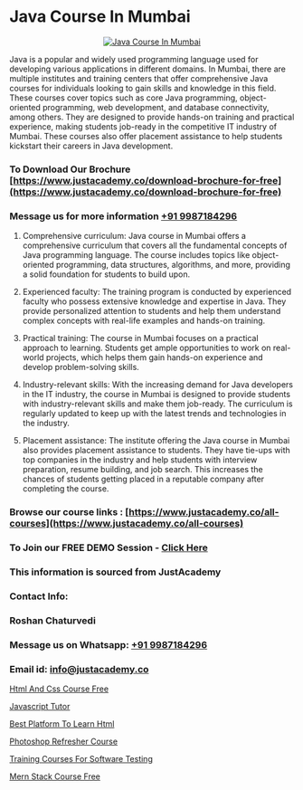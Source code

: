 # Java Course In Mumbai

<p align="center">
  <a href="https://justacademy.co/course-detail/core-java-training">
    <img src="https://justacademy.co/storage2/course_image/1677245426_course_image.webp" alt="Java Course In Mumbai">
  </a>
</p>


Java is a popular and widely used programming language used for developing various applications in different domains. In Mumbai, there are multiple institutes and training centers that offer comprehensive Java courses for individuals looking to gain skills and knowledge in this field. These courses cover topics such as core Java programming, object-oriented programming, web development, and database connectivity, among others. They are designed to provide hands-on training and practical experience, making students job-ready in the competitive IT industry of Mumbai. These courses also offer placement assistance to help students kickstart their careers in Java development.
### To Download Our Brochure [https://www.justacademy.co/download-brochure-for-free](https://www.justacademy.co/download-brochure-for-free)
### Message us for more information [+91 9987184296](https://api.whatsapp.com/send?phone=919987184296)
1) Comprehensive curriculum: Java course in Mumbai offers a comprehensive curriculum that covers all the fundamental concepts of Java programming language. The course includes topics like object-oriented programming, data structures, algorithms, and more, providing a solid foundation for students to build upon.

2) Experienced faculty: The training program is conducted by experienced faculty who possess extensive knowledge and expertise in Java. They provide personalized attention to students and help them understand complex concepts with real-life examples and hands-on training.

3) Practical training: The course in Mumbai focuses on a practical approach to learning. Students get ample opportunities to work on real-world projects, which helps them gain hands-on experience and develop problem-solving skills.

4) Industry-relevant skills: With the increasing demand for Java developers in the IT industry, the course in Mumbai is designed to provide students with industry-relevant skills and make them job-ready. The curriculum is regularly updated to keep up with the latest trends and technologies in the industry.

5) Placement assistance: The institute offering the Java course in Mumbai also provides placement assistance to students. They have tie-ups with top companies in the industry and help students with interview preparation, resume building, and job search. This increases the chances of students getting placed in a reputable company after completing the course.

### Browse our course links : [https://www.justacademy.co/all-courses](https://www.justacademy.co/all-courses) 
### To Join our FREE DEMO Session - [Click Here](https://www.justacademy.co/register-for-course-demo)


### This information is sourced from JustAcademy
### Contact Info:
### Roshan Chaturvedi
### Message us on Whatsapp: [+91 9987184296](https://api.whatsapp.com/send?phone=919987184296)
### Email id: [info@justacademy.co](mailto:info@justacademy.co)
                
[Html And Css Course Free](https://www.linkedin.com/pulse/html-css-course-free-justacademy-chennai-odrle?trackingId=G0v0hsYlKTfJRtNSON86Ag%3D%3D&lipi=urn%3Ali%3Apage%3Ad_flagship3_company_admin%3BY%2BEec76oRFK6%2FI%2F%2BB9X%2Fdw%3D%3D)

[Javascript Tutor](https://www.linkedin.com/pulse/javascript-tutor-justacademy-ahmedabad-jdsye?trackingId=L%2BiLDWqa1tFYJDfNVEbXLg%3D%3D&lipi=urn%3Ali%3Apage%3Ad_flagship3_company_admin%3BaDgp3xTAQPe9zxsqrS35EA%3D%3D)

[Best Platform To Learn Html](https://medium.com/@kumarishimmi99/best-platform-to-learn-html-42c1214f05ac)

[Photoshop Refresher Course](https://medium.com/@kamblerajas684/photoshop-refresher-course-8c2052cf28fa)

[Training Courses For Software Testing](https://justacademyin.github.io/justacademy/training-courses-for-software-testing)

[Mern Stack Course Free](https://justacademyin.github.io/justacademy/mern-stack-course-free)

